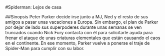 #Spiderman: Lejos de casa

##Sinopsis
Peter Parker decide irse junto a MJ, Ned y el resto de sus amigos a 
pasar unas vacaciones a Europa. Sin embargo, el plan de Parker por dejar 
de lado sus superpoderes durante unas semanas se ven truncados cuando 
Nick Fury contacta con él para solicitarle ayuda para frenar el ataque 
de unas criaturas elementales que están causando el caos en el 
continente. En ese momento, Parker vuelve a ponerse el traje de 
Spider-Man para cumplir con su labor.
